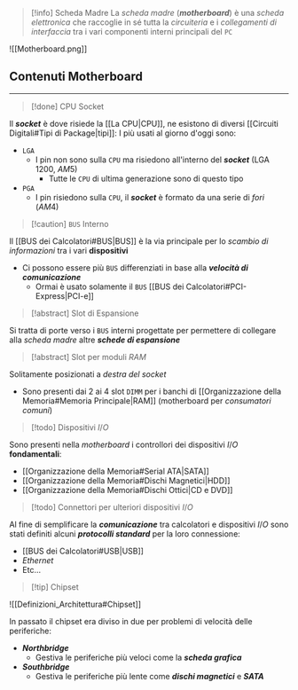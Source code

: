 >[!info] Scheda Madre
>La *scheda madre* (***motherboard***) è una *scheda elettronica* che raccoglie in sé tutta la *circuiteria* e i *collegamenti di interfaccia* tra i vari componenti interni principali del `PC`

![[Motherboard.png]]
## Contenuti Motherboard
---
>[!done] CPU Socket

Il ***socket*** è dove risiede la [[La CPU|CPU]], ne esistono di diversi [[Circuiti Digitali#Tipi di Package|tipi]]:
I più usati al giorno d'oggi sono:
- `LGA`
	- I pin non sono sulla `CPU` ma risiedono all'interno del ***socket*** ($\text{LGA }1200$, $AM5$)
		- Tutte le `CPU` di ultima generazione sono di questo tipo
- `PGA`
	- I pin risiedono sulla `CPU`, il ***socket*** è formato da una serie di *fori* ($AM 4$)

>[!caution] `BUS` Interno

Il [[BUS dei Calcolatori#BUS|BUS]] è la via principale per lo *scambio di informazioni* tra i vari **dispositivi**
- Ci possono essere più `BUS` differenziati in base alla ***velocità di comunicazione***
	- Ormai è usato solamente il `BUS` [[BUS dei Calcolatori#PCI-Express|PCI-e]]

>[!abstract] Slot di Espansione

Si tratta di porte verso i `BUS` interni progettate per permettere di collegare alla *scheda madre* altre ***schede di espansione***

>[!abstract] Slot per moduli *RAM*

Solitamente posizionati a *destra del socket*
- Sono presenti dai $2$ ai $4$ slot `DIMM` per i banchi di [[Organizzazione della Memoria#Memoria Principale|RAM]] (motherboard per *consumatori comuni*)

>[!todo] Dispositivi $I /O$

Sono presenti nella *motherboard* i controllori dei dispositivi $I / O$  **fondamentali**:
- [[Organizzazione della Memoria#Serial ATA|SATA]]
- [[Organizzazione della Memoria#Dischi Magnetici|HDD]]
- [[Organizzazione della Memoria#Dischi Ottici|CD e DVD]]

>[!todo] Connettori per ulteriori dispositivi $I /O$

Al fine di semplificare la ***comunicazione*** tra calcolatori e dispositivi $I/O$ sono stati definiti alcuni ***protocolli standard*** per la loro connessione:
- [[BUS dei Calcolatori#USB|USB]]
- *Ethernet*
- Etc...

>[!tip] Chipset

![[Definizioni_Architettura#Chipset]]

In passato il chipset era diviso in due per problemi di velocità delle periferiche:
- ***Northbridge***
	- Gestiva le periferiche più veloci come la ***scheda grafica***
- ***Southbridge***
	- Gestiva le periferiche più lente come ***dischi magnetici*** e ***SATA***